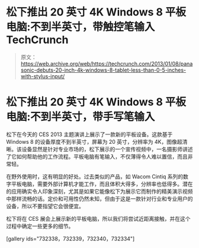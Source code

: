 # 松下推出 20 英寸 4K Windows 8 平板电脑:不到半英寸，带触控笔输入 TechCrunch

> 原文：<https://web.archive.org/web/https://techcrunch.com/2013/01/08/panasonic-debuts-20-inch-4k-windows-8-tablet-less-than-0-5-inches-with-stylus-input/>

# 松下推出 20 英寸 4K Windows 8 平板电脑:不到半英寸，带手写笔输入

松下在今天的 CES 2013 主题演讲上展示了一款新的平板设备。这款基于 Windows 8 的设备厚度不到半英寸，屏幕为 20 英寸，分辨率为 4K，图像超清晰。该设备显然是针对专业市场的，松下展示的一个宣传视频中，一名摄影师讲述了它如何帮助他的工作流程。平板电脑有笔输入，不仅薄得令人难以置信，而且非常轻。

在野外使用时，这有明显的好处。过去类似的产品，如 Wacom Cintiq 系列的数字平板电脑，需要外部计算机才能工作，而且体积大得多，分辨率也低得多。潜在的应用确实令人印象深刻，尤其是如果它能像松下为展示它而制作的精美演示视频中那样流畅的话。定价和可用性仍然未知，但由于这是一款针对行业和专业用户的设备，所以不要指望它会很便宜。

松下将在 CES 展会上展示新的平板电脑，所以我们将尝试近距离接触，并在这个过程中确定一些更多的细节。

[gallery ids="732338，732339，732340，732334"]